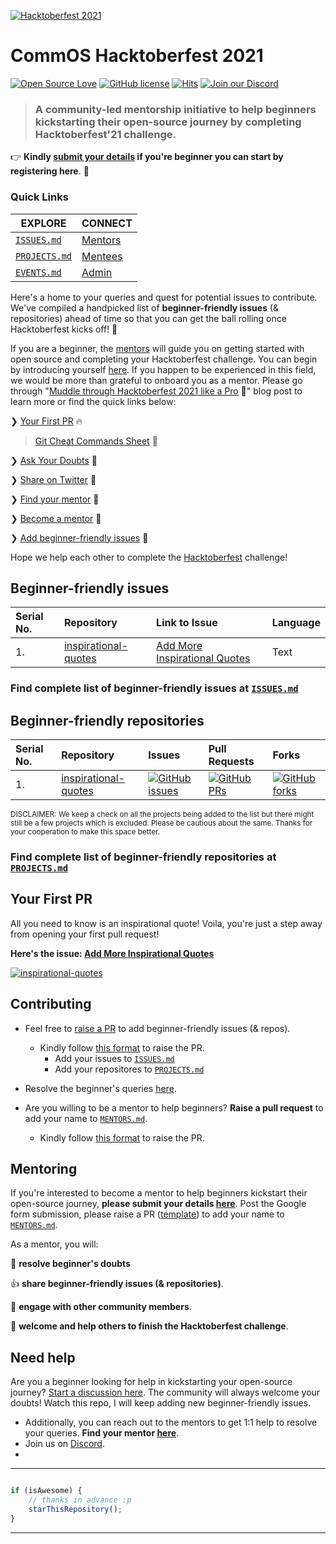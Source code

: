 
[![Hacktoberfest 2021](https://hacktoberfest.digitalocean.com/_nuxt/img/logo-hacktoberfest-full.f42e3b1.svg)](https://vinitshahdeo.dev/hacktoberfest-2021)
# CommOS Hacktoberfest 2021

[![Open Source Love](https://badges.frapsoft.com/os/v2/open-source.svg?v=103)](https://github.com/subinsk) [![GitHub license](https://img.shields.io/github/license/Matrix-io9/CommOS-Hacktoberfest21?logo=GITHUB&style=flat)](https://github.com/Matrix-io9/CommOS-Hacktoberfest21/blob/main/LICENSE) [![Hits](https://hits.seeyoufarm.com/api/count/incr/badge.svg?url=https%3A%2F%2Fgithub.com%2Fmatrix-io9%2FCommOS-Hacktoberfest21&count_bg=%23DD8524&title_bg=%23555555&icon=github.svg&icon_color=%23E7E7E7&title=visitors&edge_flat=false)](https://matrix-io9.github.io/CommOS-Hacktoberfest21/)  [![Join our Discord](https://img.shields.io/badge/Join-Discord-8CA1A5?logo=discord&logoColor=white)](https://discord.gg/7AEyUhkn)

> ### A community-led mentorship initiative to help beginners kickstarting their open-source journey by completing Hacktoberfest'21 challenge.

👉 **Kindly [submit your details](https://forms.gle/hRVLmWtnrYEoimgEA) if you're beginner you can start by registering here**. 🌈

### Quick Links

| EXPLORE  | CONNECT |
|---|---|
| [`ISSUES.md`](./explore/ISSUES.md)  | [Mentors](./MENTORS.md)  |
| [`PROJECTS.md`](./explore/PROJECTS.md)  | [Mentees](./contributors/MENTEES.md)  |
| [`EVENTS.md`](./explore/EVENTS.md) | [Admin](https://www.matrixio.tech/team)  |

Here's a home to your queries and quest for potential issues to contribute. We've compiled a handpicked list of **beginner-friendly issues** (& repositories) ahead of time so that you can get the ball rolling once Hacktoberfest kicks off! 🚀 

If you are a beginner, the [mentors](./MENTORS.md) will guide you on getting started with open source and completing your Hacktoberfest challenge. You can begin by introducing yourself [here](https://github.com/Matrix-io9/CommOS-Hacktoberfest21/discussions/1). If you happen to be experienced in this field, we would be more than grateful to onboard you as a mentor. Please go through "[Muddle through Hacktoberfest 2021 like a Pro](https://vinitshahdeo.dev/hacktoberfest-2021) 🎉" blog post to learn more or find the quick links below:

❯ [Your First PR](#your-first-pr) 🔥

> [Git Cheat Commands Sheet](https://subinsk.hashnode.dev/git-commands-cheat-sheet) 📜

❯ [Ask Your Doubts](https://github.com/vinitshahdeo/Hacktoberfest2021/discussions/1) 💬

❯ [Share on Twitter](https://twitter.com/intent/tweet?url=https%3A%2F%2Fgithub.com%2FMatrix-io9%2FCommOS-Hacktoberfest21&via=SubinSK6&text=Go%20make%20your%20first%20Pull%20Request%20and%20dive%20into%20Open%20Source%20Journey%20with%20us!&hashtags=Hacktoberfest%2Copensource%2Chacktoberfest2021%2CyourfirstPR) 📣

❯ [Find your mentor](./MENTORS.md) 🤝

❯ [Become a mentor](#mentoring) 🙌

❯ [Add beginner-friendly issues](#contributing) 🙏

Hope we help each other to complete the [Hacktoberfest](https://hacktoberfest.digitalocean.com/) challenge!

## Beginner-friendly issues

| Serial No. | Repository| Link to Issue  | Language |
|:--|:--|:--|:--|
| 1. | [inspirational-quotes](https://github.com/vinitshahdeo/inspirational-quotes) | [Add More Inspirational Quotes](https://github.com/vinitshahdeo/inspirational-quotes/issues/4)  | Text |

### Find complete list of beginner-friendly issues at [`ISSUES.md`](https://github.com/vinitshahdeo/Hacktoberfest2021/blob/main/explore/ISSUES.md)

## Beginner-friendly repositories

| Serial No. | Repository  | Issues  | Pull Requests  | Forks |
|:--|:--|:--|:--|:--|
| 1. | [inspirational-quotes](https://github.com/Matrix-io9/inspirational-quotes)  | [![GitHub issues](https://img.shields.io/github/issues/Matrix-io9/inspirational-quotes?color=red&logo=github&style=flat-square)](https://github.com/Matrix-io9/CommOS-Hacktoberfest21/issues) | [![GitHub PRs](https://img.shields.io/github/issues-pr/Matrix-io9/inspirational-quotes?style=social&logo=github)](https://github.com/Matrix-io9/inspirational-quotes/pulls)  | [![GitHub forks](https://img.shields.io/github/forks/Matrix-io9/inspirational-quotes?style=flat-square&logo=git)](https://github.com/Matrix-io9/inspirational-quotes/network) |

<sup>DISCLAIMER: We keep a check on all the projects being added to the list but there might still be a few projects which is excluded. Please be cautious about the same. Thanks for your cooperation to make this space better.</sup>

### Find complete list of beginner-friendly repositories at [`PROJECTS.md`](https://github.com/Matrix-io9/CommOS-Hacktoberfest21/blob/main/ISSUES.md)

## Your First PR

All you need to know is an inspirational quote! Voila, you're just a step away from opening your first pull request!

**Here's the issue: [Add More Inspirational Quotes](https://github.com/Matrix-io9/inspirational-quotes/issues/1)**

[![inspirational-quotes](https://github-readme-stats.vercel.app/api/pin/?username=Matrix-io9&repo=inspirational-quotes)](https://github.com/Matrix-io9/inspirational-quotes)

## Contributing

- Feel free to [raise a PR](https://github.com/Matrix-io9/CommOS-Hacktoberfest21/pulls) to add beginner-friendly issues (& repos).
    - Kindly follow [this format](https://github.com/Matrix-io9/CommOS-Hacktoberfest21/blob/main/ADD_NEW_ISSUE.md) to raise the PR.
        - Add your issues to [`ISSUES.md`](./ISSUES.md)
        - Add your repositores to [`PROJECTS.md`](./PROJECTS.md)

- Resolve the beginner's queries [here](https://github.com/Matrix-io9/CommOS-Hacktoberfest21/discussions/1).

- Are you willing to be a mentor to help beginners? **Raise a pull request** to add your name to [`MENTORS.md`](./MENTORS.md).
    - Kindly follow [this format](https://github.com/Matrix-io9/CommOS-Hacktoberfest21/blob/main/ADD_NEW_MENTOR.md) to raise the PR.

## Mentoring

If you're interested to become a mentor to help beginners kickstart their open-source journey, **please submit your details [here](https://forms.gle/YLNf7DB7vjHEQHcGA)**. Post the Google form submission, please raise a PR ([template](https://github.com/Matrix-io9/CommOS-Hacktoberfest21/blob/main/ADD_NEW_MENTOR.md)) to add your name to [`MENTORS.md`](./MENTORS.md). 


As a mentor, you will:

🙏  **resolve beginner's doubts**

👍 **share beginner-friendly issues (& repositories)**.

💬 **engage with other community members**.

🤝 **welcome and help others to finish the Hacktoberfest challenge**.


## Need help

Are you a beginner looking for help in kickstarting  your open-source journey? [Start a discussion here](https://github.com/Matrix-io9/CommOS-Hacktoberfest21/discussions/1). The community will always welcome your doubts! Watch this repo, I will keep adding new beginner-friendly issues.

- Additionally, you can reach out to the mentors to get 1:1 help to resolve your queries. **Find your mentor [here](./MENTORS.md)**.
- Join us on [Discord](https://discord.gg/7AEyUhkn).
- 

---------

```javascript

if (isAwesome) {
    // thanks in advance :p
    starThisRepository();
}

```

-----------
